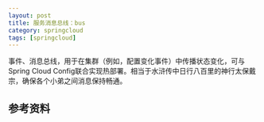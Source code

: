```yaml
---
layout: post
title: 服务消息总线：bus
category: springcloud
tags: [springcloud]
---
```


事件、消息总线，用于在集群（例如，配置变化事件）中传播状态变化，可与Spring Cloud Config联合实现热部署。相当于水浒传中日行八百里的神行太保戴宗，确保各个小弟之间消息保持畅通。

## 参考资料

